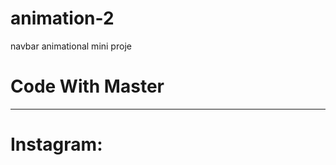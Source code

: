 # animation-2
navbar animational mini proje
<h1>Code With Master</h1>
<hr/>
<h1>Instagram: <a href="https://www.instagram.com/CodeWithMaster"></a></h1>
